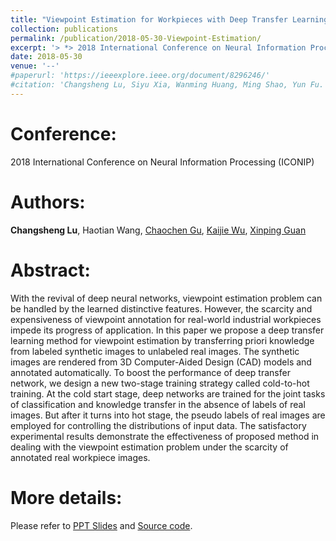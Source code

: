 ```yaml
---
title: "Viewpoint Estimation for Workpieces with Deep Transfer Learning from Cold to Hot"
collection: publications
permalink: /publication/2018-05-30-Viewpoint-Estimation/
excerpt: '> *> 2018 International Conference on Neural Information Processing (ICONIP), accepted*<br>> ***Changsheng Lu**, Haotian Wang, Chaochen Gu, Kaijie Wu, Xinping Guan*<br>> In this paper, we propose a deep transfer learning method for viewpoint estimation by transferring priori knowledge from labeled synthetic images to unlabeled real images. The synthetic images are rendered from 3D Computer-Aided Design (CAD) models and annotated automatically. To boost the performance of deep transfer network, we design a new two-stage training strategy called cold-to-hot training. At the cold start stage, deep networks are trained for the joint tasks of classification and knowledge transfer in the absence of labels of real images. But after it turns into hot stage, the pseudo labels of real images are employed for controlling the distributions of input data.'
date: 2018-05-30
venue: '--'
#paperurl: 'https://ieeexplore.ieee.org/document/8296246/'
#citation: 'Changsheng Lu, Siyu Xia, Wanming Huang, Ming Shao, Yun Fu. Circle Detection by Arc-support Line Segments. In: The 24rd IEEE International Conference on Image Processing (ICIP).'
---
```


Conference:
===
2018 International Conference on Neural Information Processing (ICONIP)

Authors: 
===
**Changsheng Lu**, Haotian Wang, [Chaochen Gu](http://iwin.sjtu.edu.cn/sub/faculty/%E8%B0%B7%E6%9C%9D%E8%87%A3.html), [Kaijie Wu](http://iwin.sjtu.edu.cn/sub/faculty/%E5%90%B4%E5%BC%80%E6%9D%B0.html), [Xinping Guan](http://iwin.sjtu.edu.cn/sub/faculty/%E5%85%B3%E6%96%B0%E5%B9%B3.html)

Abstract: 
===
With the revival of deep neural networks, viewpoint estimation problem can be handled by the learned distinctive features. However, the scarcity and expensiveness of viewpoint annotation for real-world industrial workpieces impede its progress of application. In this paper we propose a deep transfer learning method for viewpoint estimation by transferring priori knowledge from labeled synthetic images to unlabeled real images. The synthetic images are rendered from 3D Computer-Aided Design (CAD) models and annotated automatically. To boost the performance of deep transfer network, we design a new two-stage training strategy called cold-to-hot training. At the cold start stage, deep networks are trained for the joint tasks of classification and knowledge transfer in the absence of labels of real images. But after it turns into hot stage, the pseudo labels of real images are employed for controlling the distributions of input data. The satisfactory experimental results demonstrate the effectiveness of proposed method in dealing with the viewpoint estimation problem under the scarcity of annotated real workpiece images. 

More details:
===  
Please refer to [PPT Slides](https://alanlusun.github.io/files/Viewpoint-estimation-ICONIP2018.pdf) and [Source code](https://github.com/haotian-wang/viewpoint-estimation).
